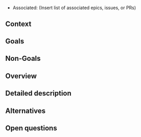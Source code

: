 # <Insert Name of Feature>

- Associated: (Insert list of associated epics, issues, or PRs)

<!--
Note: Feel free to add or remove sections as needed. However, most design
docs should at least keep the suggested sections.
-->

## Context

<!--
Bring the reader up to speed enough, such that they can understand the
following goals and descriptions.

An important reason for this is helping future readers understand the
assumptions that went into the design, and in turn the goals and design itself.

Be sure to capture the customer impact/customer problem, which should be the
motivation for the proposed design!
-->

## Goals

<!--
Enumerate the concrete goals that are in scope for the project.
-->

## Non-Goals

<!--
Enumerate potential goals that are explicitly _out_ of scope for the project
ie. what could we do or what do we want to do in the future - but are not doing
now.
-->

## Overview

<!--
Brief, high-level overview. A few sentences long, at most a couple of smaller
paragraphs.
-->

## Detailed description

<!--
Describe the approach in detail. If there is no clear frontrunner, feel free to
list all approaches in alternatives. If applicable, be sure to call out any new
testing/validation that will be required.

For some features it can be helpful to sketch an implementation. If you're
working on things that are crossing team boundaries it will be helpful to spell
out any new interfaces/traits/interactions.

For most new features, you should think about testing, rollout/lifecycle, and
observability. These things can warrant their own sections.
-->

## Alternatives

<!--
Similar to the Description section. List of alternative approaches considered,
pros/cons or why they were not chosen.
-->

## Open questions

<!--
Anything currently unanswered that needs specific focus. This section may be
expanded during the doc meeting as other unknowns are pointed out. These
questions may be technical, product, or anything in-between.
-->
